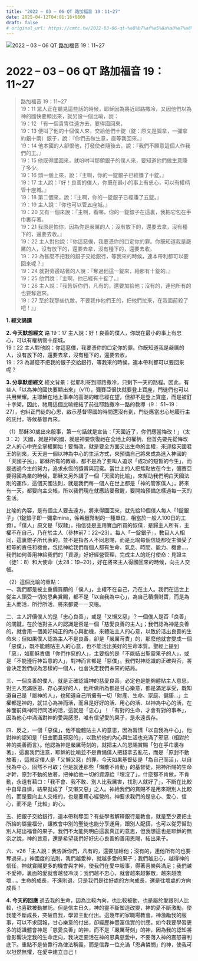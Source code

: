 ```yaml
---
title: "2022 – 03 – 06 QT 路加福音 19：11~27"
date: 2025-04-12T04:01:16+0800
draft: false
# original_url: https://cmtc.tw/2022-03-06-qt-%e8%b7%af%e5%8a%a0%e7%a6%8f%e9%9f%b3-19%ef%bc%9a1127
---
```


![2022 – 03 – 06 QT 路加福音 19：11\~27](/images/qt.jpg   "2022 – 03 – 06 QT 路加福音 19：11\~27")

# 2022 – 03 – 06 QT 路加福音 19：11\~27

> 路加福音 19：11\~27  
> 19：11 眾人正在聽見這些話的時候，耶穌因為將近耶路撒冷，又因他們以為　神的國快要顯出來，就另設一個比喻，說：  
> 19：12 「有一個貴冑往遠方去，要得國回來，  
> 19：13 便叫了他的十個僕人來，交給他們十錠（錠：原文是彌拿，一彌拿約銀十兩）銀子，說：『你們去做生意，直等我回來。』  
> 19：14 他本國的人卻恨他，打發使者隨後去，說：『我們不願意這個人作我們的王。』  
> 19：15 他既得國回來，就吩咐叫那領銀子的僕人來，要知道他們做生意賺了多少。  
> 19：16 頭一個上來，說：『主啊，你的一錠銀子已經賺了十錠。』  
> 19：17 主人說：『好！良善的僕人，你既在最小的事上有忠心，可以有權柄管十座城。』  
> 19：18 第二個來，說：『主啊，你的一錠銀子已經賺了五錠。』  
> 19：19 主人說：『你也可以管五座城。』  
> 19：20 又有一個來說：『主啊，看哪，你的一錠銀子在這裏，我把它包在手巾裏存著。  
> 19：21 我原是怕你，因為你是嚴厲的人；沒有放下的，還要去拿，沒有種下的，還要去收。』  
> 19：22 主人對他說：『你這惡僕，我要憑你的口定你的罪。你既知道我是嚴厲的人，沒有放下的，還要去拿，沒有種下的，還要去收，  
> 19：23 為甚麼不把我的銀子交給銀行，等我來的時候，連本帶利都可以要回來呢？』  
> 19：24 就對旁邊站著的人說：『奪過他這一錠來，給那有十錠的。』  
> 19：25 他們說：『主啊，他已經有十錠了。』  
> 19：26 主人說：『我告訴你們，凡有的，還要加給他；沒有的，連他所有的也要奪過來。  
> 19：27 至於我那些仇敵，不要我作他們王的，把他們拉來，在我面前殺了吧！』」

**1. 經文誦讀**

**2.  今天默想經文**
路 19：17 主人說：好！良善的僕人，你既在最小的事上有忠心，可以有權柄管十座城。  
19：22 主人對他說：你這惡僕，我要憑你的口定你的罪。你既知道我是嚴厲的人，沒有放下的，還要去拿，沒有種下的，還要去收，  
19：23 為甚麼不把我的銀子交給銀行，等我來的時候，連本帶利都可以要回來呢？

**3. 分享默想經文**
經文背景：從耶利哥到耶路撒冷，只剩下一天的路程。因此，有些人「以為神的國快要顯出來」（v11），彌賽亞很快就要登上寶座，門徒們也可以共用榮耀。主耶穌在地上事奉的高潮的確已經在望，但卻不是登上寶座，而是被釘十字架。因此，祂用這個比喻總結了前往耶路撒冷一路的教導（9： 51\~19：27），也糾正門徒的心思，啟示基督得國的時間還沒有到，門徒應當忠心地履行主的託付，等候基督再來。

（1）耶穌30歲出來服事，第一句話就是宣告：「天國近了，你們應當悔改！」（太3：2）天國，就是神的國，就是神要恢復祂在全地上的權柄，但首先要先從悔改之人的心中完全掌權開始！要悔改，就是要全方面交出生命的主權，來迎接天國君王的到來，天天過一個以神為中心的生活方式，來預備自己將來成為進入神國的「天國子民」。耶穌所有的教導，都不是為了要叫人追求「成功的短暫的今生」，而是透過今生的努力，追求永恆的獎賞與冠冕。當世上的人把焦點放在今生，彌賽亞要得國為業的時候，耶穌又另外講了一個「天國的比喻」，來幫助我們明白天國法則的運作，這個天國法則，就是我們每一個人在世上都是「神的管家僕人」，將來有一天，都要向主交帳，所以我們現在就應該要儆醒，要開始預備怎樣過每一天的生活。

比喻的內容，是有個主人要去遠方，將來得國回來，就先給10個僕人每人「1錠銀子」（1錠銀子即一彌拿mina，係希臘幣制的一種單位，相當於一般人100日的工資）。「僕人」原文是「奴隸」，指信徒是主用寶血所買的奴僕，是歸主人所有，主權不在自己，乃在於主人（參林前7：22\~23）。每人「一錠銀子」，數目人人相同，這裏銀子所代表的，並不是指各人不同恩賜，而是比喻每個信徒都從主領受了相等的責任和機會，包括神給我們每個人都有生命、氣息、時間、能力、機會…，我們如何善用神給我們的「資源」好好經營管理，完成主人的託付使命：見證主（徒1：8）和大使命（太28：19\~20），好在將來主人得國回來的時候，向主人交帳。

（2）這個比喻的重點：  
一、我們都是被主重價買贖的「僕人」，主權不在自己，乃在主人。我們在這世上從主人領受一切的恩典賞賜，都不是「以自我為中心」，為自己積攢財寶，而是為主人而活，所行所活，將來都要一一交帳。

二、主人評價僕人的是「忠心良善」，或是「又懶又惡」？一個僕人是否「良善」的關鍵，在於他對主人的認識是否是一個「慈愛良善的主人」；我們認為神是良善的，就會用一個美好純正的內心與動機，來體貼主人的心意，以致於活出良善的生命來；但如果僕人認為主人不是良善，卻是「嚴厲苛責」的，那麼他就會變成一個「惡僕」，既不能體貼主人的心意，也不能活出美好的生命本質。聖經上提到「惡」，如耶穌責備「你們作惡的人」，主要指的是「不能結出聖靈果子的人」，或是「不能遵行神旨意的人」，對神而言都是「惡僕」。我們對神認識的正確與否，將會決定我們成為怎樣的一個人，也會決定我們未來的結局。

三、一個良善的僕人，就是正確認識神的慈愛良善，必定也是能夠體貼主人意思，對主人充滿感恩、存心美好的人，他所做所為都是甘心樂意，都是滿足享受，既知道自己是「屬神的人」，也知道自己所擁有一切「財產、生命、家庭、健康…」主權都是神的，就甘心為神而活，而且是好好的活、用心的活、以神為中心的活，在神面前與神同行同活的活，這就是「忠心」！「有對的生命，才會有對的事奉」，因為他心中滿滿對神的愛與感恩，唯有信望愛的果子，是永遠長存。

四、反之，一個「惡僕」，他不能體貼主人的意思，因為習慣「以自我為中心」，他對神的認知是「扭曲而且邪惡的」，以致於他的內心與生活也充滿了邪惡（相對於神的美善而言）。他認為神是嚴厲苛刻的，就把主人的恩賜賞賜「包在手巾裏存著」，這裏我們注意，耶穌的比喻並不是責備僕人把錢拿去亂花，而是「原封不動放著」，這就定僕人是「又懶又惡」的罪。今天如果基督徒是「為自己而活」，以自我為中心，固然不可取；但是就連那些「懶散不肯動」的基督徒，把神所賜的生命才幹，原封不動的放著，把神給他一切的資源給「埋沒了」，什麼都不肯做，不肯動，永遠有藉口：「我不會、我不敢、別人比我厲害，找別人就好了」，不斷在比較中自卑自憐，結果就成了「又懶又惡」之人。神給我們的賞賜不是用來跟別人比較的，而是要向主人交帳的，也是要用心經營的。神要求我們的是忠心、愛心、信心，而不是「比較」的心。

五、把銀子交給銀行，連本帶利奪回？有些學者解釋銀行是教會，就是至少要把主所給的屬靈福分，讓教會中別的聖徒也能分享運用，跟別人配搭，也可以從旁幫助別人結出福音的果子。我們不太能夠明白這裏真正的意思，但我想這也是耶穌的無奈之說，神的旨意，還是希望我們好好忠心良善的善用恩賜，結出果子。

六、v26「主人說：我告訴你們，凡有的，還要加給他；沒有的，連他所有的也要奪過來。」神國度的法則，我們越愛神，就越多愛的果子；我們越忠心，越得神的信任，神就賞賜更多的機會與才幹，使我們在愛中服事，得著喜樂與滿足；我們越不愛神，裏面的愛就會越發冷淡；我們越不忠心，就會越來越懶散，越來越敗壞…。生命的成長，不進則退，只是我們是往好處的方向成長，還是往壞處的方向成長！

**4. 今天的回應**
過去我的生命，因為比較內向，也比較被動，也是屬於愛跟別人比較，也喜歡被動推託。但是信主日久，神的靈不斷塑造改變，神的愛不斷激勵，使我能不斷成長，突破自我，學習主動付出。這幾年的家職場教會，神激勵我的服事，可以不求回報，甘心樂意的付出，卻經歷神豐富信實的供應。如今我要學習更多的認識體會神是「慈愛良善」的神，而不是「嚴厲苛刻」的神，因為我的認知將會影響決定我的生命走向，我決定要活在神的恩典慈愛中，不要落入神的震怒審判底下。重點不是倚靠行為律法稱義，而是信靠一位充滿「恩典憐憫」的神，使我可以坦然無懼，在愛中建立自己！
